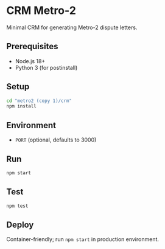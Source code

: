 # CRM Metro-2

Minimal CRM for generating Metro-2 dispute letters.

## Prerequisites
- Node.js 18+
- Python 3 (for postinstall)

## Setup
```bash
cd "metro2 (copy 1)/crm"
npm install
```

## Environment
- `PORT` (optional, defaults to 3000)

## Run
```bash
npm start
```

## Test
```bash
npm test
```

## Deploy
Container-friendly; run `npm start` in production environment.
